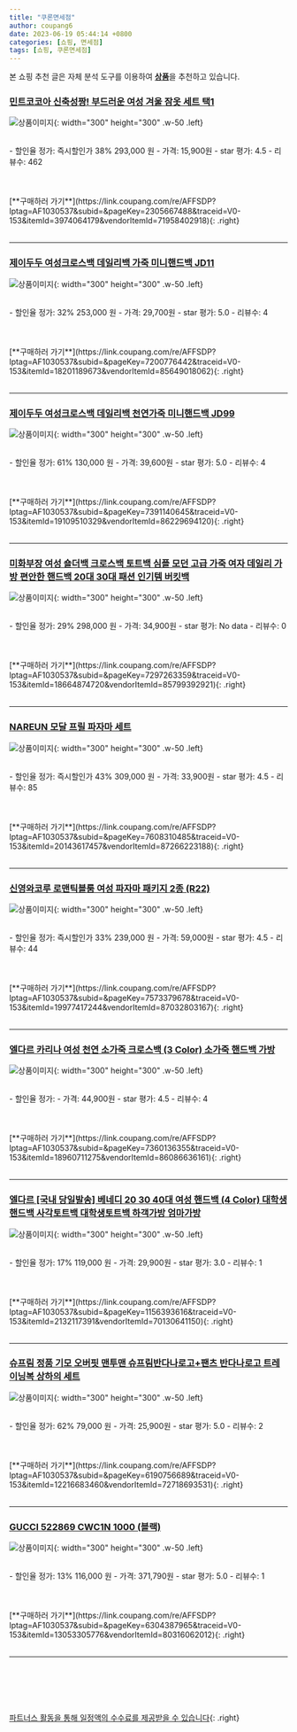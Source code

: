 ```yaml
---
title: "쿠론면세점"
author: coupang6
date: 2023-06-19 05:44:14 +0800
categories: [쇼핑, 면세점]
tags: [쇼핑, 쿠론면세점]
---
```


본 쇼핑 추천 글은 자체 분석 도구를 이용하여 [**상품**](https://link.coupang.com/a/bao1ui)을 추천하고 있습니다.

### [민트코코아 신축성짱! 부드러운 여성 겨울 잠옷 세트 택1](https://link.coupang.com/re/AFFSDP?lptag=AF1030537&subid=&pageKey=2305667488&traceid=V0-153&itemId=3974064179&vendorItemId=71958402918)

![상품이미지](https://thumbnail6.coupangcdn.com/thumbnails/remote/230x230ex/image/vendor_inventory/86c8/3da68d4eec8e649faf4903a7bc71fc2ceadd172a32c831a59bc2c75fdcdc.jpg){: width="300" height="300" .w-50 .left}


<br>
- 할인율 정가: 즉시할인가 38%  293,000   원
- 가격: 15,900원
- star 평가: 4.5
- 리뷰수: 462
<br>
<br>
<br>
<br>
[**구매하러 가기**](https://link.coupang.com/re/AFFSDP?lptag=AF1030537&subid=&pageKey=2305667488&traceid=V0-153&itemId=3974064179&vendorItemId=71958402918){: .right}
<br>
<br>

---

### [제이두두 여성크로스백 데일리백 가죽 미니핸드백 JD11](https://link.coupang.com/re/AFFSDP?lptag=AF1030537&subid=&pageKey=7200776442&traceid=V0-153&itemId=18201189673&vendorItemId=85649018062)

![상품이미지](https://thumbnail10.coupangcdn.com/thumbnails/remote/230x230ex/image/vendor_inventory/d264/c3df452586ce0b9ad5a35cd7bd52cfbcb0f064abbb0a9aff6008ed5ca413.jpg){: width="300" height="300" .w-50 .left}


<br>
- 할인율 정가: 32%  253,000   원
- 가격: 29,700원
- star 평가: 5.0
- 리뷰수: 4
<br>
<br>
<br>
<br>
[**구매하러 가기**](https://link.coupang.com/re/AFFSDP?lptag=AF1030537&subid=&pageKey=7200776442&traceid=V0-153&itemId=18201189673&vendorItemId=85649018062){: .right}
<br>
<br>

---

### [제이두두 여성크로스백 데일리백 천연가죽 미니핸드백 JD99](https://link.coupang.com/re/AFFSDP?lptag=AF1030537&subid=&pageKey=7391140645&traceid=V0-153&itemId=19109510329&vendorItemId=86229694120)

![상품이미지](https://thumbnail6.coupangcdn.com/thumbnails/remote/230x230ex/image/vendor_inventory/1bc7/86fdfb7a966bc4e5781cd17b0356f422d9b6f0dea9d0ce9db28bab48d7b4.jpg){: width="300" height="300" .w-50 .left}


<br>
- 할인율 정가: 61%  130,000   원
- 가격: 39,600원
- star 평가: 5.0
- 리뷰수: 4
<br>
<br>
<br>
<br>
[**구매하러 가기**](https://link.coupang.com/re/AFFSDP?lptag=AF1030537&subid=&pageKey=7391140645&traceid=V0-153&itemId=19109510329&vendorItemId=86229694120){: .right}
<br>
<br>

---

### [미화부장 여성 숄더백 크로스백 토트백 심플 모던 고급 가죽 여자 데일리 가방 편안한 핸드백 20대 30대 패션 인기템 버킷백](https://link.coupang.com/re/AFFSDP?lptag=AF1030537&subid=&pageKey=7297263359&traceid=V0-153&itemId=18664874720&vendorItemId=85799392921)

![상품이미지](https://thumbnail8.coupangcdn.com/thumbnails/remote/230x230ex/image/vendor_inventory/b2a0/51972ef96d862c490749724dcc85fb2e41588a81e3ba43deee8810791c77.jpg){: width="300" height="300" .w-50 .left}


<br>
- 할인율 정가: 29%  298,000   원
- 가격: 34,900원
- star 평가: No data
- 리뷰수: 0
<br>
<br>
<br>
<br>
[**구매하러 가기**](https://link.coupang.com/re/AFFSDP?lptag=AF1030537&subid=&pageKey=7297263359&traceid=V0-153&itemId=18664874720&vendorItemId=85799392921){: .right}
<br>
<br>

---

### [NAREUN 모달 프릴 파자마 세트](https://link.coupang.com/re/AFFSDP?lptag=AF1030537&subid=&pageKey=7608310485&traceid=V0-153&itemId=20143617457&vendorItemId=87266223188)

![상품이미지](https://thumbnail8.coupangcdn.com/thumbnails/remote/230x230ex/image/vendor_inventory/ccdb/fe7640d2f8241e376f195a1ac4d54ca33868f9591f0d24845a563fca8df6.jpg){: width="300" height="300" .w-50 .left}


<br>
- 할인율 정가: 즉시할인가 43%  309,000   원
- 가격: 33,900원
- star 평가: 4.5
- 리뷰수: 85
<br>
<br>
<br>
<br>
[**구매하러 가기**](https://link.coupang.com/re/AFFSDP?lptag=AF1030537&subid=&pageKey=7608310485&traceid=V0-153&itemId=20143617457&vendorItemId=87266223188){: .right}
<br>
<br>

---

### [신영와코루 로맨틱블룸 여성 파자마 패키지 2종 (R22)](https://link.coupang.com/re/AFFSDP?lptag=AF1030537&subid=&pageKey=7573379678&traceid=V0-153&itemId=19977417244&vendorItemId=87032803167)

![상품이미지](https://thumbnail6.coupangcdn.com/thumbnails/remote/230x230ex/image/vendor_inventory/902e/c70f1b4f6527718bfae3e19da5fd186ee70e2fdb635e6472dfa332e5c2c1.jpg){: width="300" height="300" .w-50 .left}


<br>
- 할인율 정가: 즉시할인가 33%  239,000   원
- 가격: 59,000원
- star 평가: 4.5
- 리뷰수: 44
<br>
<br>
<br>
<br>
[**구매하러 가기**](https://link.coupang.com/re/AFFSDP?lptag=AF1030537&subid=&pageKey=7573379678&traceid=V0-153&itemId=19977417244&vendorItemId=87032803167){: .right}
<br>
<br>

---

### [엘다르 카리나 여성 천연 소가죽 크로스백 (3 Color) 소가죽 핸드백 가방](https://link.coupang.com/re/AFFSDP?lptag=AF1030537&subid=&pageKey=7360136355&traceid=V0-153&itemId=18960711275&vendorItemId=86086636161)

![상품이미지](https://thumbnail6.coupangcdn.com/thumbnails/remote/230x230ex/image/vendor_inventory/81fb/991d9eed896d630f5b7ec3e74cea50dcf3eceb27097a48330a7e23b136c7.jpg){: width="300" height="300" .w-50 .left}


<br>
- 할인율 정가: 
- 가격: 44,900원
- star 평가: 4.5
- 리뷰수: 4
<br>
<br>
<br>
<br>
[**구매하러 가기**](https://link.coupang.com/re/AFFSDP?lptag=AF1030537&subid=&pageKey=7360136355&traceid=V0-153&itemId=18960711275&vendorItemId=86086636161){: .right}
<br>
<br>

---

### [엘다르 [국내 당일발송] 베네디 20 30 40대 여성 핸드백 (4 Color) 대학생핸드백 사각토트백 대학생토트백 하객가방 엄마가방](https://link.coupang.com/re/AFFSDP?lptag=AF1030537&subid=&pageKey=1156393616&traceid=V0-153&itemId=2132117391&vendorItemId=70130641150)

![상품이미지](https://thumbnail8.coupangcdn.com/thumbnails/remote/230x230ex/image/vendor_inventory/8a7c/117c28e5662b53bac02d5fdaf73a23900a949ca8d8fed2f9bfcac14fd402.jpg){: width="300" height="300" .w-50 .left}


<br>
- 할인율 정가: 17%  119,000   원
- 가격: 29,900원
- star 평가: 3.0
- 리뷰수: 1
<br>
<br>
<br>
<br>
[**구매하러 가기**](https://link.coupang.com/re/AFFSDP?lptag=AF1030537&subid=&pageKey=1156393616&traceid=V0-153&itemId=2132117391&vendorItemId=70130641150){: .right}
<br>
<br>

---

### [슈프림 정품 기모 오버핏 맨투맨 슈프림반다나로고+팬츠 반다나로고 트레이닝복 상하의 세트](https://link.coupang.com/re/AFFSDP?lptag=AF1030537&subid=&pageKey=6190756689&traceid=V0-153&itemId=12216683460&vendorItemId=72718693531)

![상품이미지](https://thumbnail8.coupangcdn.com/thumbnails/remote/230x230ex/image/vendor_inventory/f608/afab03f06ecd156d002fb7eda38bf894b788091ed77c12ab09c0a920f304.jpg){: width="300" height="300" .w-50 .left}


<br>
- 할인율 정가: 62%  79,000   원
- 가격: 25,900원
- star 평가: 5.0
- 리뷰수: 2
<br>
<br>
<br>
<br>
[**구매하러 가기**](https://link.coupang.com/re/AFFSDP?lptag=AF1030537&subid=&pageKey=6190756689&traceid=V0-153&itemId=12216683460&vendorItemId=72718693531){: .right}
<br>
<br>

---

### [GUCCI 522869 CWC1N 1000 (블랙)](https://link.coupang.com/re/AFFSDP?lptag=AF1030537&subid=&pageKey=6304387965&traceid=V0-153&itemId=13053305776&vendorItemId=80316062012)

![상품이미지](https://thumbnail6.coupangcdn.com/thumbnails/remote/230x230ex/image/vendor_inventory/0a0b/a86777d15c8faf2fe0578917996dcecb2ead6d7f9996407a7bc40b540ca6.jpg){: width="300" height="300" .w-50 .left}


<br>
- 할인율 정가: 13%  116,000   원
- 가격: 371,790원
- star 평가: 5.0
- 리뷰수: 1
<br>
<br>
<br>
<br>
[**구매하러 가기**](https://link.coupang.com/re/AFFSDP?lptag=AF1030537&subid=&pageKey=6304387965&traceid=V0-153&itemId=13053305776&vendorItemId=80316062012){: .right}
<br>
<br>

---
<br><br><br><br><br> [파트너스 활동을 통해 일정액의 수수료를 제공받을 수 있습니다](https://link.coupang.com/a/bao1ui){: .right}